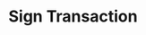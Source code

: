 <script setup>
  import { data } from '../../versions.data'
  const { version } = data
</script>

# Sign Transaction
